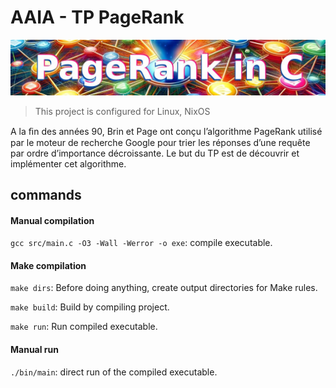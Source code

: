 # AAIA - TP PageRank

![PageRank border](img/presentation_image_cropped_with_text.jpg)

> This project is configured for Linux, NixOS

A la ﬁn des années 90, Brin et Page ont conçu l’algorithme PageRank utilisé par le moteur de recherche Google pour trier les réponses d’une requête par ordre d’importance décroissante. Le but du TP est de découvrir et implémenter cet algorithme.

## commands

#### Manual compilation

`gcc src/main.c -O3 -Wall -Werror -o exe`: compile executable.

#### Make compilation

`make dirs`: Before doing anything, create output directories for Make rules.

`make build`: Build by compiling project.

`make run`: Run compiled executable.

#### Manual run

`./bin/main`: direct run of the compiled executable.
